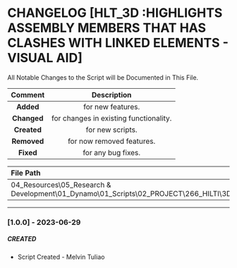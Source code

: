 # CHANGELOG [HLT_3D :HIGHLIGHTS ASSEMBLY MEMBERS THAT HAS CLASHES WITH LINKED ELEMENTS - VISUAL AID]
All Notable Changes to the Script will be Documented in This File.

| Comment | Description |
| :--: | :--: |
| **Added**  | for new features. |
|**Changed** |for changes in existing functionality. |
|**Created** | for new scripts. |
|**Removed** |for now removed features. |
|**Fixed** |for any bug fixes. |

| File Path | 
| :-- |
| 04_Resources\05_Research & Development\01_Dynamo\01_Scripts\02_PROJECT\266_HILTI\3D |
------------------------------------------------------------------

### [1.0.0] - 2023-06-29
##### CREATED
- Script Created - Melvin Tuliao